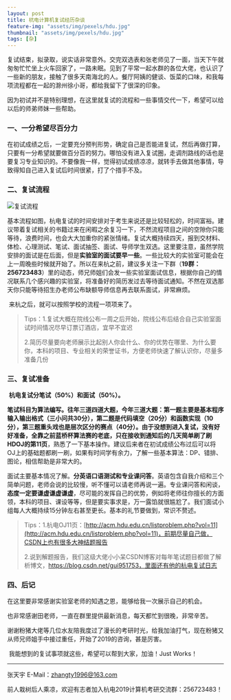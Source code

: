 ```yaml
---
layout: post
title: 杭电计算机复试经历杂谈
feature-img: "assets/img/pexels/hdu.jpg"
thumbnail: "assets/img/pexels/hdu.jpg"
tags: [杂]
---
```

​    复试结束，拟录取，说实话非常意外。交完双选表和张老师见了一面，当天下午就匆匆忙忙坐上火车回家了，一路未眠。见到了平常一起水群的各位大佬，也认识了一些新的朋友，接触了很多天南海北的人。餐厅阿姨的健谈、饭菜的口味，和我每项流程都在一起的滁州徐小哥，都给我留下了很深的印象。

​    因为初试并不是特别理想，在这里就复试的流程和一些事情交代一下，希望可以给以后的师弟师妹一些帮助。

### 一、一分希望尽百分力

​    在初试成绩之后，一定要充分预判形势，确定自己是否能进复试，然后再做打算，只要有一分希望就要做百分百的努力。哪怕没有进入复试圈，走调剂路线的话也是要复习专业知识的。不要像我一样，觉得初试成绩凉凉，就转手去做其他事情，导致得知自己进入复试后时间很紧，打了个措手不及。

### 二、复试流程

![复试流程](https://raw.githubusercontent.com/ztygalaxy/ztygalaxy.github.io/master/assets/img/thumbnails/cs_time.png)

​    基本流程如图，杭电复试的时间安排对于考生来说还是比较轻松的，时间富裕。建议带着复试相关的书籍过来在闲暇之余复习一下，不然流程项目之间的空隙你只能等待，浪费时间，也会大大加重你的紧张情绪。复试大概持续四天，报到交材料、体检、心理测试、笔试、面试抽签、面试、导师学生双选。这里要注意，虽然学院安排的面试是在后面，但是**实验室的面试要早一些**。一些比较大的实验室可能会在上一周晚些时候就开始了。所以在来杭之前，建议多关注一下群（**19群：256723483**）里的动态，师兄师姐们会发一些实验室面试信息，根据你自己的情况联系几个感兴趣的实验室，将准备好的简历发过去等待面试通知。不然在双选那天你只能等待招生办老师公布缺额导师信息再去联系面试，非常麻烦。

​    来杭之后，就可以按照学校的流程一项项来了。

> Tips：1.复试大概在院线公布一周之后开始，院线公布后结合自己实验室面试时间情况尽早订票订酒店，宜早不宜迟
>
> ​    2.简历尽量要向老师展示比起别人你会什么、你的优势在哪里、为什么要你，本科的项目、专业相关的荣誉证书，方便老师快速了解认识你，尽量多准备几份

### 三、复试准备

​    **杭电复试分笔试（50%）和面试（50%）。**

​    **笔试科目为算法编写。**往年三道四道大题，今年三道大题：第一题主要是基本程序输入输出格式（三小问共30分），第二题是代码填空（20分）和函数实现（10分），第三题重头戏也是层次区分的赛点（40分）。由于没想到进入复试，没有好好准备，全靠之前蓝桥杯算法赛的老底，只在接收到通知后的几天简单刷了刷**HDOJ的第11页**，熟悉了一下基本操作。建议后来者在初试成绩公布过后可以将OJ上的基础题都刷一刷，如果有时间学有余力，了解一些基本算法：DP、错排、图论，相信帮助是非常大的。

​    面试主要基本情况了解。**分英语口语测试和专业课问答**。英语包含自我介绍和三个简单问题，老师会说的比较慢，听不懂可以请老师再说一遍。专业课问答和闲谈，**态度一定要谦虚谦虚谦虚**，尽可能的发挥自己的优势，例如将老师往你擅长的方面领，本科的项目、课设等等，但是要实事求是，万一露馅就很尴尬了。我们面试小组每人大概持续15分钟左右甚至更长。基本的礼节要做到，常识不赘述。

> Tips：1.杭电OJ11页：[http://acm.hdu.edu.cn/listproblem.php?vol=11](http://acm.hdu.edu.cn/listproblem.php?vol=11)，前期尽量自己做，CSDN上也有很多大神结题报告
>
> ​    2.说到解题报告，我们这级大佬小小呆CSDN博客对每年笔试题目都做了解析博文，https://blog.csdn.net/gui951753，里面还有他的杭电复试日志

### 四、后记

​    在这里要非常感谢实验室老师的知遇之恩，能够给我一次展示自己的机会。

​    也非常感谢田老师，一直在群里提供最新消息，每天都忙到很晚，非常辛苦。

​    谢谢粉猪大佬等几位水友陪我度过了漫长的考研时光，给我加油打气，现在粉猪又从师兄师姐手中接过重任，开始了2019的咨询，甚是厉害。

​    我能想到的复试事项就这些，希望可以帮到大家，加油！Just Works！

-------------------------------------------------------------

张天宇
E-Mail：zhangty1996@163.com

前人栽树后人乘凉，欢迎有志者加入杭电2019计算机考研交流群：256723483！